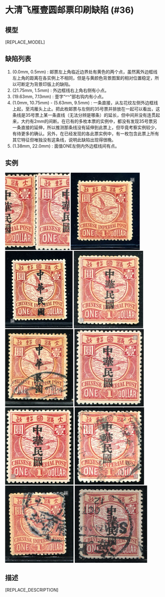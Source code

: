 # 大清飞雁壹圆邮票印刷缺陷 (#36)

## 模型
[REPLACE_MODEL]

## 缺陷列表
1. (0.0mm, 0.5mm) :  邮票左上角临近边界处有黄色的两个点，虽然离外边框线左上角的距离在各实例上不相同，但是与黄颜色背景图案的相对位置稳定，所以可断定为背景印版上的缺陷。
1. (21.75mm, 1.5mm) :  外边框线右上角右侧有小点。
1. (19.63mm, 7.13mm) :  壹字“冖”部右钩内有小点。
1. (1.0mm, 10.75mm) - (5.63mm, 9.5mm) :  一条直接，从左花纹左侧外边框线上起，至鸿雁头上止。把此枚邮票与左侧的35号票并排放在一起可以看出，这条线是35号票上某一条直线（无法分辨是哪条）的延长，但中间并没有连贯起来，大约有2mm的间断。在已有的多枚本票的实例中，都没有发现35号票另一条直接的延伸，所以推测那条线没有延伸到此票上，但毕竟考察实例较少，有待更多的确认。另外，在已经发现的各此票实例中，有一枚包含此票上所有其它特征但唯独没有这条线，说明此缺陷出现得很晚。
1. (1.38mm, 22.0mm) :  面值ONE左侧内外边框线间有点。


## 实例
<img src="1d_35_36.jpg" height=250/>
<img src="2008-04-23_00006217008A.jpg" height=250/>
<img src="2010-02-26_00031508019A.jpg" height=250/>
<img src="2011-08-13_00047901078A.jpg" height=250/>
<img src="2012-11-12_00074219069A.jpg" height=250/>
<img src="2013-05-04_00107494003A.jpg" height=250/>
<img src="2013-07-19_00117759011A.jpg" height=250/>
<img src="2013-09-15_00122486053A.jpg" height=250/>
<img src="2014-01-22_00133999129A.jpg" height=250/>
<img src="2014-10-17_00155656016A.jpg" height=250/>


## 描述
[REPLACE_DESCRIPTION]
